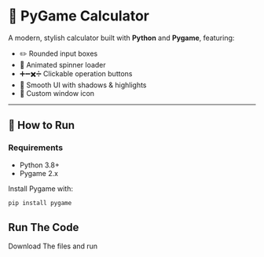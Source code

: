 # 🧮 PyGame Calculator

A modern, stylish calculator built with **Python** and **Pygame**, featuring:

- ✏️ Rounded input boxes  
- 🔄 Animated spinner loader  
- ➕➖✖️➗ Clickable operation buttons  
- 🌈 Smooth UI with shadows & highlights  
- 🧠 Custom window icon  

---

## 🚀 How to Run

### Requirements

- Python 3.8+
- Pygame 2.x

Install Pygame with:

```bash
pip install pygame
```
## Run The Code

Download The files and run
